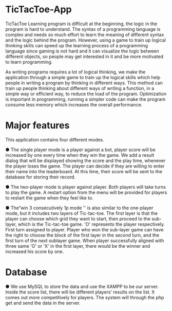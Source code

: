 # TicTacToe-App
TicTacToe
Learning program is difficult at the beginning, the logic in the program is hard to understand. The syntax of a programming language is complex and needs so much effort to learn the meaning of different syntax and the logic behind the program. However, using a game to train up logical thinking skills can speed up the learning process of a programming language since gaming is not hard and it can visualize the logic between different objects, so people may get interested in it and be more motivated to learn programming.  
 
As writing programs requires a lot of logical thinking, we make the application through a simple game to train up the logical skills which help people in writing a program by thinking in different ways. This method can train up people thinking about different ways of writing a function, in a simple way or efficient way, to reduce the load of the program. Optimization is important in programming, running a simpler code can make the program consume less memory which  increases the overall performance. 

# Major features
This application contains four different modes. 

●	The single player mode is a player against a bot, player score will be increased by one every time when they win the game. We add a result dialog that will be displayed showing the score and the play time, whenever the player loses the game. The player can decide if they are willing to enter their name into the leaderboard. At this time, their score will be sent to the database for storing their record.
 
●	The two-player mode is player against player. Both players will take turns to play the game. A restart option from the menu will be provided for players to restart the game when they feel like to. 

●	The“win 3 consecutively 1p mode '' is also similar to the  one-player mode, but it includes two layers of Tic-tac-toe. The first layer is that the player can choose which grid they want to start, then proceed to the sub-layer, which is the Tic-tac-toe game. 'O' represents the player respectively. First turn assigned to player.  Player who won the sub-layer game can have the right to choose the block of the first layer in the second turn, and the first turn of the next sublayer game. When player successfully aligned with three same 'O' or 'X' in the first layer, there would be the winner and increased his score by one. 

# Database 
●	We use MySQL to store the data and use the XAMPP to be our server. Inside the score list, there will be different players’ results on the list. It comes out more competitively for players. The system will through the php get and send the data in the server. 
 
